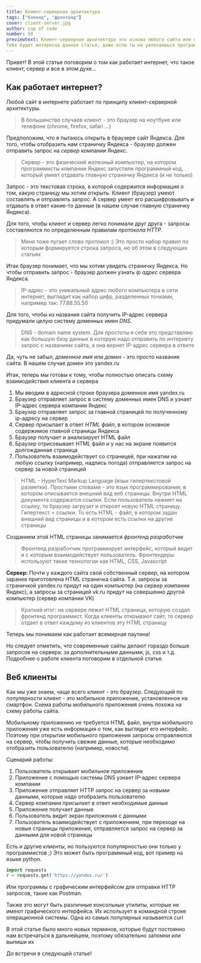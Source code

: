 ```yaml
---
title: Клиент-серверная архитектура
tags: ["бэкенд", "фронтенд"]
cover: client-server.jpg
author: cup of code
number: 50
previewtext: Клиент-серверная архитектура это основа любого сайта или приложения в интернете.
Тебе будет интересна данная статья, даже если ты не увлекаешься программированием
---
```


Привет! В этой статье поговорим о том как работает интернет, что такое клиент, сервер и все в этом духе...

## Как работает интернет?
Любой сайт в интернете работает по принципу клиент-серверной архитектуры.

> В большинстве случаев клиент - это браузер на ноутбуке или телефоне (chrome, firefox, safari ...)

Предположим, что я пытаюсь открыть в браузере сайт Яндекса. Для того, чтобы отобразить нам страничку Яндекса - браузер должен отправить запрос на *сервер* компании Яндекс.

> Сервер - это физический железный компьютер, на котором программисты компании Яндекс запустили программный код, который умеет отдавать главную страничку Яндекса (и не только)

Запрос - это текстовая строка, в которой содержится информация о том, какую страницу мы хотим открыть. Клиент (браузер) умеют составлять и отправлять запрос.
А сервер умеет его расшифровывать и отдавать в ответ какие-то данные (в нашем случае главную страничку Яндекса).

Для того, чтобы клиент и сервер легко понимали друг друга - запросы составляются по определенным правилам *протокола HTTP*.

> Меня тоже пугает слово протокол :) Это просто набор правил по которым формируется строка запроса, но об этом в следующих статьях

Итак браузер понимает, что мы хотим увидеть страничку Яндекса. Но чтобы отправить запрос - браузер должен узнать *ip адрес* сервера Яндекса.

> IP-адрес - это уникальный адрес любого компьютера в сети интернет, выглядит как набор цифр, разделенных точками, например так: 77.88.55.50

Для того, чтобы из названия сайта получить IP-адрес сервера придумали целую систему доменных имен *DNS*.

> DNS - domain name system. Для простоты я себе это представляю как большую базу данных в которую надо отправить по интернету запрос с названием сайта, а она вернет IP-адрес сервера в ответе

Да, чуть не забыл, *доменное имя* или *домен* - это просто название сайта. В нашем случае домен это yandex.ru

<re-img src="client-server.jpg" title="Клиент серверная архитектура" alt="Клиент серверная архитектура"></re-img>

Итак, теперь мы готовы к тому, чтобы полностью описать схему взаимодействия клиента и сервера
1. Мы вводим в адресной строке браузера доменное имя yandex.ru
2. Браузер отправляет запрос в систему доменных имен DNS и узнает IP-адрес сервера компании Яндекс
3. Браузер отправляет запрос за главной страницей по полученному ip-адресу на сервер
4. Сервер присылает в ответ *HTML файл*, в котором основное содержимое главной страницы Яндекса
5. Браузер получает и анализирует HTML файл
6. Браузер отрисовывает HTML файл и у нас на экране появится долгожданная страница
7. Пользователь взаимодействует со страницей, при нажатии на любую ссылку (например, надпись погода) отправляется запрос на сервер за новой страницей

> HTML - HyperText Markup Language (язык гипертекстовой разметки). Простыми словами - это язык программирования, в котором описывается внешний вид веб страницы.
> Внутри HTML документа содержатся ссылки. Если пользователь нажмет на ссылку, то браузер загрузит и откроет новую HTML страницу. Гипертекст = ссылки.
> То есть HTML - файл, в котором задан внешний вид страницы и в котором есть ссылки на другие страницы

Созданием этой HTML страницы занимается *фронтенд разработчик*
> Фронтенд разработчик программирует интерфейс, который видит и с которым взаимодействует пользователь. Фронтендеры используют такие технологии как HTML, CSS, Javascript

**Сервер:** Почти у каждого сайта свой собственный сервер, на котором заранее приготовлена HTML страничка сайта.
Т.е. запросы за страничкой yandex.ru придут на один компьютер (на сервер компании Яндекс), а запросы за страницей vk.ru придут на совершенно другой компьютер (сервер компании VK)

> Краткий итог: на сервере лежит HTML страница, которую создал фронтенд программист. Когда клиенты открывают сайт, то сервер отдает в ответ каждому из клиентов эту HTML страницу

Теперь мы понимаем как работает всемирная паутина!

Но следует отметить, что современные сайты делают гораздо больше запросов на сервера: за дополнительными данными, js, css и т.д. Подробнее о работе клиента поговорим в отдельной статье.

## Веб клиенты
Как мы уже знаем, чаще всего клиент - это браузер. Следующий по популярности клиент - это мобильное приложение, установленное на смартфон.
Схема работы мобильного приложения очень похожа на схему работы сайта.

Мобильному приложению не требуется HTML файл, внутри мобильного приложения уже есть информация о том, как выглядит его интерфейс.
Поэтому при открытии мобильного приложения запросы отправляются на сервер, чтобы получить свежие данные, которые необходимо отобразить пользователю (например, новости).

<re-img src="client-server.jpg" title="Клиент серверная архитектура" alt="Клиент серверная архитектура"></re-img>

Сценарий работы:
1. Пользователь открывает мобильное приложение
2. Приложение с помощью системы DNS узнает IP-адрес сервера компании
3. Приложение отправляет HTTP запрос на сервер за новыми данными, которые надо отобразить пользователю
4. Сервер компании присылает в ответ необходимые данные
5. Приложение получает данные
6. Пользователь видит экран приложения с данными
7. Пользователь взаимодействует с приложением, при переходе на новые страницы приложения, отправляется запрос на сервер за данными для новой страницы


Есть и другие *клиенты*, но пользуются популярностью они только у программистов ;)
Это может быть программный код, вот пример на языке python.
```python
import requests
r = requests.get('https://yandex.ru/')
```

Или программы с графическим интерфейсом для отправки HTTP запросов, такие как Postman.


Также это могут быть различные консольные утилиты, которые не имеют графического интерфейса. Их использует в командной строке операционной системы. Одна из самых популярных называется curl


В этой статье было много новых терминов, которые будут постоянно нам встречаться в дальнейшем, поэтому обязательно запомни или выпиши их

До встречи в следующей статье!
